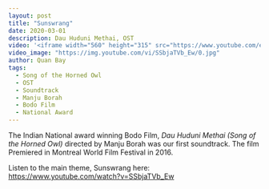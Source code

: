 ```yaml
---
layout: post
title: "Sunswrang"
date: 2020-03-01
description: Dau Huduni Methai, OST
video: '<iframe width="560" height="315" src="https://www.youtube.com/embed/SSbjaTVb_Ew" frameborder="0" allow="accelerometer; autoplay; encrypted-media; gyroscope; picture-in-picture" allowfullscreen></iframe>'
video_image: "https://img.youtube.com/vi/SSbjaTVb_Ew/0.jpg"
author: Quan Bay
tags:
  - Song of the Horned Owl
  - OST
  - Soundtrack
  - Manju Borah
  - Bodo Film
  - National Award
---
```


The Indian National award winning Bodo Film, *Dau Huduni Methai (Song of the Horned Owl)* directed by Manju Borah was our first soundtrack. The film Premiered in Montreal World Film Festival in 2016.

Listen to the main theme, Sunswrang here:
<https://www.youtube.com/watch?v=SSbjaTVb_Ew>